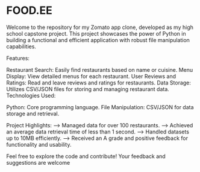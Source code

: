 # FOOD.EE

Welcome to the repository for my Zomato app clone, developed as my high school capstone project. This project showcases the power of Python in building a functional and efficient application with robust file manipulation capabilities.

Features:

Restaurant Search: Easily find restaurants based on name or cuisine.
Menu Display: View detailed menus for each restaurant.
User Reviews and Ratings: Read and leave reviews and ratings for restaurants.
Data Storage: Utilizes CSV/JSON files for storing and managing restaurant data.
Technologies Used:

Python: Core programming language.
File Manipulation: CSV/JSON for data storage and retrieval.

Project Highlights:
--> Managed data for over 100 restaurants.
--> Achieved an average data retrieval time of less than 1 second.
--> Handled datasets up to 10MB efficiently.
--> Received an A grade and positive feedback for functionality and usability.

Feel free to explore the code and contribute! Your feedback and suggestions are welcome
